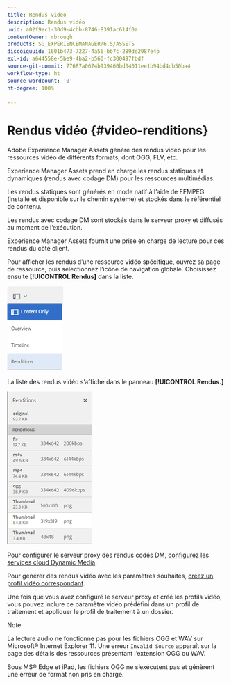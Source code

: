 ```yaml
---
title: Rendus vidéo
description: Rendus vidéo
uuid: a02f9ec1-30d9-4cbb-8746-8391ac614f0a
contentOwner: rbrough
products: SG_EXPERIENCEMANAGER/6.5/ASSETS
discoiquuid: 1601b473-7227-4a56-bb7c-289de2987e4b
exl-id: a644558e-5be9-4ba2-b560-fc300497fbdf
source-git-commit: 77687a0674b939460bd34011ee1b94bd4db50ba4
workflow-type: ht
source-wordcount: '0'
ht-degree: 100%

---
```


# Rendus vidéo {#video-renditions}

Adobe Experience Manager Assets génère des rendus vidéo pour les ressources vidéo de différents formats, dont OGG, FLV, etc.

Experience Manager Assets prend en charge les rendus statiques et dynamiques (rendus avec codage DM) pour les ressources multimédias.

Les rendus statiques sont générés en mode natif à l’aide de FFMPEG (installé et disponible sur le chemin système) et stockés dans le référentiel de contenu.

Les rendus avec codage DM sont stockés dans le serveur proxy et diffusés au moment de l’exécution.

Experience Manager Assets fournit une prise en charge de lecture pour ces rendus du côté client.

Pour afficher les rendus d’une ressource vidéo spécifique, ouvrez sa page de ressource, puis sélectionnez l’icône de navigation globale. Choisissez ensuite **[!UICONTROL Rendus]** dans la liste.

![chlimage_1-478](assets/chlimage_1-478.png)

 La liste des rendus vidéo s’affiche dans le panneau **[!UICONTROL Rendus.]**

![chlimage_1-479](assets/chlimage_1-479.png)

Pour configurer le serveur proxy des rendus codés DM, [configurez les services cloud Dynamic Media](config-dynamic.md).

Pour générer des rendus vidéo avec les paramètres souhaités, [créez un profil vidéo correspondant](video-profiles.md).

Une fois que vous avez configuré le serveur proxy et créé les profils vidéo, vous pouvez inclure ce paramètre vidéo prédéfini dans un profil de traitement et appliquer le profil de traitement à un dossier.

>[!NOTE]
>
>La lecture audio ne fonctionne pas pour les fichiers OGG et WAV sur Microsoft® Internet Explorer 11. Une erreur `Invalid Source` apparaît sur la page des détails des ressources présentant l’extension OGG ou WAV.
>
>Sous MS® Edge et iPad, les fichiers OGG ne s’exécutent pas et génèrent une erreur de format non pris en charge.
